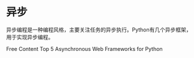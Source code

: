 # 异步

异步编程是一种编程风格，主要关注任务的异步执行。Python有几个异步框架，用于实现异步编程。

<ResourceGroupTitle>Free Content</ResourceGroupTitle>
<BadgeLink colorScheme='yellow' badgeText='Read' href='https://geekflare.com/python-asynchronous-web-frameworks/'>Top 5 Asynchronous Web Frameworks for Python</BadgeLink>

